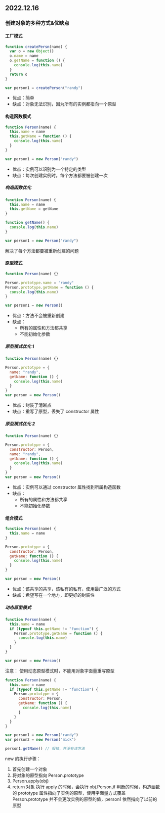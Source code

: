 ## 2022.12.16

### 创建对象的多种方式&优缺点

#### 工厂模式

```js
function createPersn(name) {
  var o = new Object()
  o.name = name
  o.getName = function () {
    console.log(this.name)
  }
  return o
}

var person1 = createPerson("randy")
```

- 优点：简单
- 缺点：对象无法识别，因为所有的实例都指向一个原型

#### 构造函数模式

```js
function Person(name) {
  this.name = name
  this.getName = function () {
    console.log(this.name)
  }
}

var person1 = new Person("randy")
```

- 优点：实例可以识别为一个特定的类型
- 缺点：每次创建实例时，每个方法都要被创建一次

##### 构造函数优化

```js
function Person(name) {
  this.name = name
  this.getName = getName
}

function getName() {
  console.log(this.name)
}

var person1 = new Person("randy")
```

解决了每个方法都要被重新创建的问题

#### 原型模式

```js
function Person(name) {}

Person.prototype.name = "randy"
Person.prototype.getName = function () {
  console.log(this.name)
}

var person1 = new Person()
```

- 优点：方法不会被重新创建
- 缺点：
  - 所有的属性和方法都共享
  - 不能初始化参数

##### 原型模式优化 1

```js
function Person(name) {}

Person.prototype = {
  name: "randy",
  getName: function () {
    console.log(this.name)
  }
}
var person = new Person()
```

- 优点：封装了清晰点
- 缺点：重写了原型，丢失了 constructor 属性

##### 原型模式优化 2

```js
function Person(name) {}

Person.prototype = {
  constructor: Person,
  name: "randy",
  getName: function () {
    console.log(this.name)
  }
}
var person = new Person()
```

- 优点：实例可以通过 constructor 属性找到所属构造函数
- 缺点：
  - 所有的属性和方法都共享
  - 不能初始化参数

#### 组合模式

```js
function Person(name) {
  this.name = name
}

Person.prototype = {
  constructor: Person,
  getName: function () {
    console.log(this.name)
  }
}

var person = new Person()
```

- 优点：该共享的共享，该私有的私有，使用最广泛的方式
- 缺点：希望写在一个地方，即更好的封装性

##### 动态原型模式

```js
function Person(name) {
  this.name = name
  if (typeof this.getName != "function") {
    Person.prototype.getName = function () {
      console.log(this.name)
    }
  }
}

var person = new Person()
```

注意： 使用动态原型模式时，不能用对象字面量重写原型

```js
function Person(name) {
  this.name = name
  if (typeof this.getName != "function") {
    Person.prototype = {
      constructor: Person,
      getName: function () {
        console.log(this.name)
      }
    }
  }
}

var person1 = new Person("randy")
var person2 = new Person("mick")

person1.getName() // 报错，并没有该方法
```

new 的执行步骤：

1. 首先创建一个对象
2. 将对象的原型指向 Person.prototype
3. Person.apply(obj)
4. return 对象
   执行 apply 的时候，会执行 obj.Person,if 判断的时候，构造函数的 prototype 属性指向了实例的原型，使用字面量方式覆盖 Person.prototype 并不会更改实例的原型的值，person1 依然指向了以前的原型
